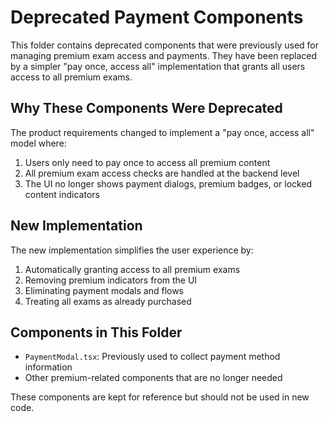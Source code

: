 # Deprecated Payment Components

This folder contains deprecated components that were previously used for managing premium exam access and payments. They have been replaced by a simpler "pay once, access all" implementation that grants all users access to all premium exams.

## Why These Components Were Deprecated

The product requirements changed to implement a "pay once, access all" model where:

1. Users only need to pay once to access all premium content
2. All premium exam access checks are handled at the backend level
3. The UI no longer shows payment dialogs, premium badges, or locked content indicators

## New Implementation

The new implementation simplifies the user experience by:

1. Automatically granting access to all premium exams
2. Removing premium indicators from the UI
3. Eliminating payment modals and flows
4. Treating all exams as already purchased

## Components in This Folder

- `PaymentModal.tsx`: Previously used to collect payment method information
- Other premium-related components that are no longer needed

These components are kept for reference but should not be used in new code.
